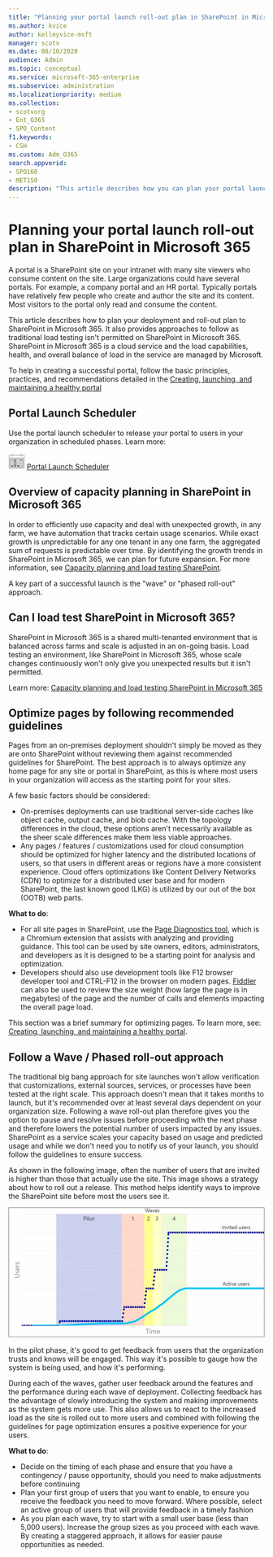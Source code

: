 ```yaml
---
title: "Planning your portal launch roll-out plan in SharePoint in Microsoft 365"
ms.author: kvice
author: kelleyvice-msft
manager: scotv
ms.date: 08/10/2020
audience: Admin
ms.topic: conceptual
ms.service: microsoft-365-enterprise
ms.subservice: administration
ms.localizationpriority: medium
ms.collection:
- scotvorg
- Ent_O365
- SPO_Content
f1.keywords:
- CSH
ms.custom: Adm_O365
search.appverid:
- SPO160
- MET150
description: "This article describes how you can plan your portal launch in SharePoint in Microsoft 365 and what steps to take for a successful launch."
---
```


# Planning your portal launch roll-out plan in SharePoint in Microsoft 365

A portal is a SharePoint site on your intranet with many site viewers who consume content on the site. Large organizations could have several portals. For example, a company portal and an HR portal. Typically portals have relatively few people who create and author the site and its content. Most visitors to the portal only read and consume the content.

This article describes how to plan your deployment and roll-out plan to SharePoint in Microsoft 365. It also provides approaches to follow as traditional load testing isn't permitted on SharePoint in Microsoft 365. SharePoint in Microsoft 365 is a cloud service and the load capabilities, health, and overall balance of load in the service are managed by Microsoft.

To help in creating a successful portal, follow the basic principles, practices, and recommendations detailed in the [Creating, launching, and maintaining a healthy portal](/sharepoint/portal-health)

## Portal Launch Scheduler

Use the portal launch scheduler to release your portal to users in your organization in scheduled phases. Learn more:

![Calendar icon.](../media/calendar.png) [Portal Launch Scheduler](/microsoft-365/enterprise/portallaunchscheduler)

## Overview of capacity planning in SharePoint in Microsoft 365

In order to efficiently use capacity and deal with unexpected growth, in any farm, we have automation that tracks certain usage scenarios. While exact growth is unpredictable for any one tenant in any one farm, the aggregated sum of requests is predictable over time. By identifying the growth trends in SharePoint in Microsoft 365, we can plan for future expansion. For more information, see [Capacity planning and load testing SharePoint](capacity-planning-and-load-testing-sharepoint-online.md).

A key part of a successful launch is the "wave" or "phased roll-out" approach.

## Can I load test SharePoint in Microsoft 365?

SharePoint in Microsoft 365 is a shared multi-tenanted environment that is balanced across farms and scale is adjusted in an on-going basis. Load testing an environment, like SharePoint in Microsoft 365, whose scale changes continuously won't only  give you unexpected results but it isn't permitted.

Learn more:  [Capacity planning and load testing SharePoint in Microsoft 365](capacity-planning-and-load-testing-sharepoint-online.md)

## Optimize pages by following recommended guidelines

Pages from an on-premises deployment shouldn't simply be moved as they are onto SharePoint without reviewing them against recommended guidelines for SharePoint. The best approach is to always optimize any home page for any site or portal in SharePoint, as this is where most users in your organization will access as the starting point for your sites.

A few basic factors should be considered:

- On-premises deployments can use traditional server-side caches like object cache, output cache, and blob cache. With the topology differences in the cloud, these options aren't necessarily available as the sheer scale differences make them less viable approaches.
- Any pages / features / customizations used for cloud consumption should be optimized for higher latency and the distributed locations of users, so that users in different areas or regions have a more consistent experience. Cloud offers optimizations like Content Delivery Networks (CDN) to optimize for a distributed user base and for modern SharePoint, the last known good (LKG) is utilized by our out of the box (OOTB) web parts.

**What to do**:

- For all site pages in SharePoint, use the [Page Diagnostics tool](./page-diagnostics-for-spo.md), which is a Chromium extension that assists with analyzing and providing guidance. This tool can be used by site owners, editors, administrators, and developers as it is designed to be a starting point for analysis and optimization.
- Developers should also use development tools like F12 browser developer tool and CTRL-F12 in the browser on modern pages. [Fiddler](https://www.telerik.com/download/fiddler) can also be used to review the size weight (how large the page is in megabytes) of the page and the number of calls and elements impacting the overall page load.

This section was a brief summary for optimizing pages.  To learn more, see:  [Creating, launching, and maintaining a healthy portal](/sharepoint/portal-health).

## Follow a Wave / Phased roll-out approach

The traditional big bang approach for site launches won't allow verification that customizations, external sources, services, or processes have been tested at the right scale. This approach doesn't mean that it takes months to launch, but it's recommended over at least several days dependent on your organization size. Following a wave roll-out plan therefore gives you the option to pause and resolve issues before proceeding with the next phase and therefore lowers the potential number of users impacted by any issues. SharePoint as a service scales your capacity based on usage and predicted usage and while we don't need you to notify us of your launch, you should follow the guidelines to ensure success.

As shown in the following image, often the number of users that are invited is higher than those that actually use the site. This image shows a strategy about how to roll out a release. This method helps identify ways to improve the SharePoint site before most the users see it.

![Graph showing invited and active users.](../media/0bc14a20-9420-4986-b9b9-fbcd2c6e0fb9.png)

In the pilot phase, it's good to get feedback from users that the organization trusts and knows will be engaged. This way it's possible to gauge how the system is being used, and how it's performing.

During each of the waves, gather user feedback around the features and the performance during each wave of deployment. Collecting feedback has the advantage of slowly introducing the system and making improvements as the system gets more use. This also allows us to react to the increased load as the site is rolled out to more users and combined with following the guidelines for page optimization ensures a positive experience for your users.

**What to do**:

- Decide on the timing of each phase and ensure that you have a contingency / pause opportunity, should you need to make adjustments before continuing
- Plan your first group of users that you want to enable, to ensure you receive the feedback you need to move forward.  Where possible, select an active group of users that will provide feedback in a timely fashion
- As you plan each wave, try to start with a small user base (less than 5,000 users). Increase the group sizes as you proceed with each wave. By creating a staggered approach, it allows for easier pause opportunities as needed.

